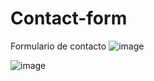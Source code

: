 # Contact-form
Formulario de contacto
![image](https://github.com/ana03ap/Contact-form/assets/90521002/9bd65ef7-4c6f-4f79-af04-fbfa49f4bd1d)

![image](https://github.com/ana03ap/Contact-form/assets/90521002/67483c9d-0437-43c9-b951-bd1b48bb4b24)



